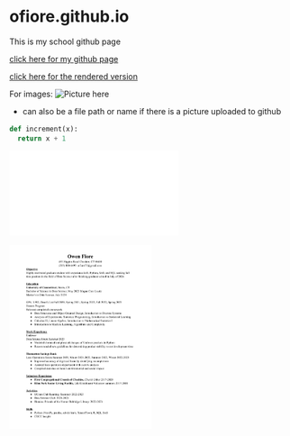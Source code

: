 # ofiore.github.io

This is my school github page

[click here for my github page](https://github.com/ofiore/ofiore.github.io)

[click here for the rendered version](https://ofiore.github.io)

For images:
![Picture here](https://static.vecteezy.com/system/resources/previews/000/113/753/original/vector-3d-colorful-math-symbols.jpg)

* can also be a file path or name if there is a picture uploaded to github

```python
def increment(x):
  return x + 1
```
![Here is my resume](Fiore_Resume.pdf)

<img src="Fiore_Resume.pdf" width="50%" alt="My resume">




